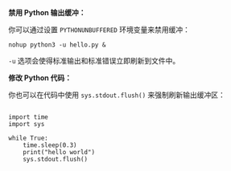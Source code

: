 **禁用 Python 输出缓冲：**

你可以通过设置 `PYTHONUNBUFFERED` 环境变量来禁用缓冲：

```
nohup python3 -u hello.py &
```

`-u` 选项会使得标准输出和标准错误立即刷新到文件中。

**修改 Python 代码：**

你也可以在代码中使用 `sys.stdout.flush()` 来强制刷新输出缓冲区：

```

import time
import sys

while True:
    time.sleep(0.3)
    print("hello world")
    sys.stdout.flush()
```

